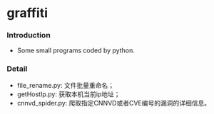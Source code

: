 # graffiti

### Introduction
+ Some small programs coded by python.


### Detail
+ file_rename.py: 文件批量重命名；
+ getHostIp.py: 获取本机当前ip地址；
+ cnnvd_spider.py: 爬取指定CNNVD或者CVE编号的漏洞的详细信息。
